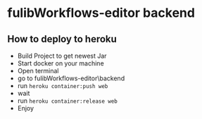 # fulibWorkflows-editor backend

## How to deploy to heroku
- Build Project to get newest Jar
- Start docker on your machine
- Open terminal
- go to fulibWorkflows-editor\backend
- run `heroku container:push web`
- wait
- run `heroku container:release web`
- Enjoy
